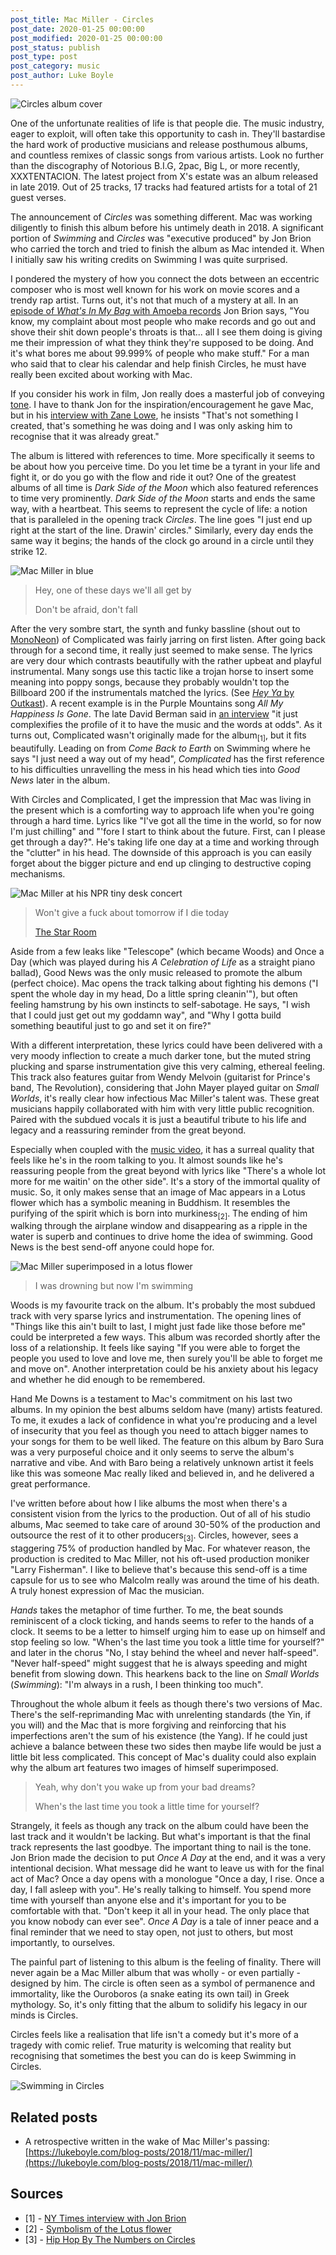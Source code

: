```yaml
---
post_title: Mac Miller - Circles
post_date: 2020-01-25 00:00:00
post_modified: 2020-01-25 00:00:00
post_status: publish
post_type: post
post_category: music
post_author: Luke Boyle
---
```


![Circles album cover](/web/public/images/circles-splash.jpg)

One of the unfortunate realities of life is that people die. The music industry,
eager to exploit, will often take this opportunity to cash in. They'll
bastardise the hard work of productive musicians and release
posthumous albums, and countless remixes of classic songs from various artists.
Look no further than the discography of Notorious B.I.G, 2pac, Big L, or more recently, XXXTENTACION.
The latest project from X's estate was an album released in late 2019. Out of 25 tracks, 17 tracks had
featured artists for a total of 21 guest verses.

The announcement of _Circles_ was something different. Mac was working diligently
to finish this album before his untimely death in 2018. A significant portion of
_Swimming_ and _Circles_ was "executive produced" by Jon Brion who carried the torch and tried to finish
the album as Mac intended it. When I initially saw his writing credits on Swimming I
was quite surprised.

I pondered the mystery of how you connect the dots between an eccentric composer who is most
well known for his work on movie scores and a trendy rap artist. Turns out, it's not that
much of a mystery at all. In an
[episode of _What's In My Bag_ with Amoeba records](https://youtu.be/qnhbHFgagIM) Jon Brion says, "You know,
my complaint about most people who make records and go out and shove their shit down people's throats is that...
all I see them doing is giving me their impression of what they think they're supposed to be doing. And it's
what bores me about 99.999% of people who make stuff." For a man who said that to clear his calendar and
help finish Circles, he must have really been excited about working with Mac.

If you consider his work in film, Jon really does a masterful job of
conveying [tone](https://youtu.be/OftqMORxGCE?list=TLPQMjEwMTIwMjAAvHm6l06TAg&t=96).
I have to thank Jon for the inspiration/encouragement he gave Mac, but in
his [interview with Zane Lowe](https://youtu.be/faEKDnNXt4o), he insists
"That's not something I created, that's something he was doing and I was only
asking him to recognise that it was already great."

The album is littered with references to time. More specifically it seems to be about how you perceive time.
Do you let time be a tyrant in your life and fight it, or do you go with the flow and ride it out?
One of the greatest albums of all time is _Dark Side of the Moon_ which also featured references to time
very prominently. _Dark Side of the Moon_ starts and ends the same way, with a heartbeat. This seems to
represent the cycle of life: a notion that is paralleled in the opening track _Circles_. The line goes
"I just end up right at the start of the line. Drawin' circles." Similarly, every day ends
the same way it begins; the hands of the clock go around in a circle until they strike 12.

![Mac Miller in blue](/web/public/images/mac-miller-blue.jpg)

> Hey, one of these days we'll all get by
>
> Don't be afraid, don't fall

After the very sombre start, the synth and funky bassline (shout out to [MonoNeon](https://soundcloud.com/polyneon))
of Complicated was fairly jarring on first listen. After going back through for a second time, it really just seemed
to make sense. The lyrics are very dour which contrasts
beautifully with the rather upbeat and playful instrumental. Many songs use this tactic like a trojan horse to insert
some meaning into poppy songs, because they probably wouldn't top the Billboard 200 if the instrumentals matched the
lyrics. (See [_Hey Ya_ by Outkast](https://youtu.be/6DyPtvxln2c)). A recent example is in the Purple Mountains
song _All My Happiness Is Gone_. The late David Berman said in [an interview](http://exclaim.ca/music/article/david_berman_discusses_every_song_on_purple_mountains_self-titled_new_album) "it just complexifies the profile of it to have the music and the words at odds". As it turns out, Complicated wasn't
originally made for the album<sub>[1]</sub>, but it fits beautifully. Leading on from _Come Back to Earth_ on Swimming
where he says "I just need a way out of my head", _Complicated_ has the first reference to his difficulties unravelling
the mess in his head which ties into _Good News_ later in the album.

With Circles and Complicated, I get the impression that Mac was living in the present which is a comforting way to
approach life when you're going through a hard time. Lyrics like "I've got all the time in the world, so for now
I'm just chilling" and "'fore I start to think about the future. First, can I please get through a day?".
He's taking life one day at a time and working through the "clutter" in his head. The downside of this approach is you
can easily forget about the bigger picture and end up clinging to destructive coping mechanisms.

![Mac Miller at his NPR tiny desk concert](/web/public/images/mac.jpg)

> Won't give a fuck about tomorrow if I die today
>
> [The Star Room](https://youtu.be/Mos8UiWV6_g)

Aside from a few leaks like "Telescope" (which became Woods) and Once a Day (which was played during his _A
Celebration of Life_ as a straight piano ballad), Good News was the only music released to promote the album
(perfect choice). Mac opens the track talking about fighting his demons
("I spent the whole day in my head, Do a little spring cleanin'"), but often feeling hamstrung by his own instincts to
self-sabotage. He says, "I wish that I could just get out my goddamn way", and "Why I gotta build something beautiful
just to go and set it on fire?"

With a different interpretation, these lyrics could have been delivered with a very moody inflection to create a much
darker tone, but the muted string plucking and sparse instrumentation give this very calming, ethereal feeling.
This track also features guitar from Wendy Melvoin (guitarist for Prince's band, The Revolution), considering
that John Mayer played guitar on _Small Worlds_, it's really clear how infectious Mac Miller's talent was.
These great musicians happily collaborated with him with very little public recognition. Paired with the subdued
vocals it is just a beautiful tribute to his life and legacy and a reassuring reminder from the great beyond.

Especially when coupled with the [music video](https://youtu.be/aIHF7u9Wwiw), it has a surreal quality that feels
like he's in the room talking to you. It almost sounds like he's reassuring people from the great beyond with lyrics
like "There's a whole lot more for me waitin' on the other side". It's a story of the immortal quality of
music. So, it only makes sense that an image of Mac appears in a Lotus flower which has a symbolic meaning in Buddhism.
It resembles the purifying of the spirit which is born into murkiness<sub>[2]</sub>. The ending of him walking through
the airplane window and disappearing as a ripple in the water is superb and continues to drive home the idea of swimming.
Good News is the best send-off anyone could hope for.

![Mac Miller superimposed in a lotus flower](/web/public/images/mac-in-lotus.png)

> I was drowning but now I'm swimming

Woods is my favourite track on the album. It's probably the most subdued track with very sparse lyrics and
instrumentation. The opening lines of "Things like this ain't built to last, I might just fade like those
before me" could be interpreted a few ways. This album was recorded shortly after the loss of a
relationship. It feels like saying "If you were able to forget the people you used to love and love
me, then surely you'll be able to forget me and move on". Another interpretation could be his anxiety
about his legacy and whether he did enough to be remembered.

Hand Me Downs is a testament to Mac's commitment on his last two albums. In my opinion the best albums seldom have
(many) artists featured. To me, it exudes a lack of confidence in what you're producing and a level of insecurity that
you feel as though you need to attach bigger names to your songs for them to be well liked. The feature on this album
by Baro Sura was a very purposeful choice and it only seems to serve the album's narrative and vibe. And with Baro
being a relatively unknown artist it feels like this was someone Mac really liked and believed in, and he delivered
a great performance.

I've written before about how I like albums the most when there's a consistent vision from the lyrics to the production.
Out of all of his studio albums, Mac seemed to take care of around 30-50% of the production and outsource the rest of
it to other producers<sub>[3]</sub>. Circles, however, sees a staggering 75% of production handled by
Mac. For whatever reason, the production is credited to Mac Miller, not his oft-used production moniker "Larry Fisherman".
I like to believe that's because this send-off is a time capsule for us to see who Malcolm really was around the time
of his death. A truly honest expression of Mac the musician.

_Hands_ takes the metaphor of time further. To me, the beat sounds reminiscent of a clock ticking, and hands
seems to refer to the hands of a clock. It seems to be a letter to himself urging him to ease up
on himself and stop feeling so low. "When's the last time you took a little time for yourself?"
and later in the chorus "No, I stay behind the wheel and never half-speed". "Never half-speed"
might suggest that he is always speeding and might benefit from slowing down. This hearkens back to
the line on _Small Worlds_ (_Swimming_): "I'm always in a rush, I been thinking too much".

Throughout the whole album it feels as though there's two versions of Mac. There's the self-reprimanding Mac with
unrelenting standards (the Yin, if you will) and the Mac that is more forgiving and reinforcing that his imperfections
aren't the sum of his existence (the Yang). If he could just achieve a balance between these two sides then maybe
life would be just a little bit less complicated. This concept of Mac's duality could also explain why the album art
features two images of himself superimposed.

> Yeah, why don't you wake up from your bad dreams?
>
> When's the last time you took a little time for yourself?

Strangely, it feels as though any track on the album could have been the last track and it wouldn't
be lacking. But what's important is that the final track represents the last goodbye. The important
thing to nail is the tone. Jon Brion made the decision to put _Once A Day_ at the end, and it
was a very intentional decision. What message did he want to leave us with for the final act of Mac?
Once a day opens with a monologue "Once a day, I rise. Once a day, I fall asleep with you". He's
really talking to himself. You spend more time with yourself than anyone else and it's important
for you to be comfortable with that. "Don't keep it all in your head. The only place that you know nobody
can ever see". _Once A Day_ is a tale of inner peace and a final reminder that we need to stay
open, not just to others, but most importantly, to ourselves.

The painful part of listening to this album is the feeling of finality.
There will never again be a Mac Miller album that was wholly - or even
partially - designed by him.
The circle is often seen as a symbol of permanence and immortality, like
the Ouroboros (a snake eating its own tail) in Greek mythology. So, it's only
fitting that the album to solidify his legacy in our minds is Circles.

Circles feels like a realisation that life isn't a comedy but it's more
of a tragedy with comic relief. True maturity is welcoming that reality
but recognising that sometimes the best you can do is keep Swimming in Circles.

<p className="is-centred">

![Swimming in Circles](/web/public/images/swimming-in-circles.jpg)

</p>

## Related posts

-   A retrospective written in the wake of Mac Miller's passing: [https://lukeboyle.com/blog-posts/2018/11/mac-miller/](https://lukeboyle.com/blog-posts/2018/11/mac-miller/)

## Sources

-   [1] - [NY Times interview with Jon Brion](https://www.nytimes.com/2020/01/20/arts/music/mac-miller-jon-brion-circles.html)
-   [2] - [Symbolism of the Lotus flower](https://buddhists.org/buddhist-symbols/the-meaning-of-the-lotus-flower-in-buddhism/)
-   [3] - [Hip Hop By The Numbers on Circles](https://twitter.com/HipHopNumbers/status/1220404176426913792)
